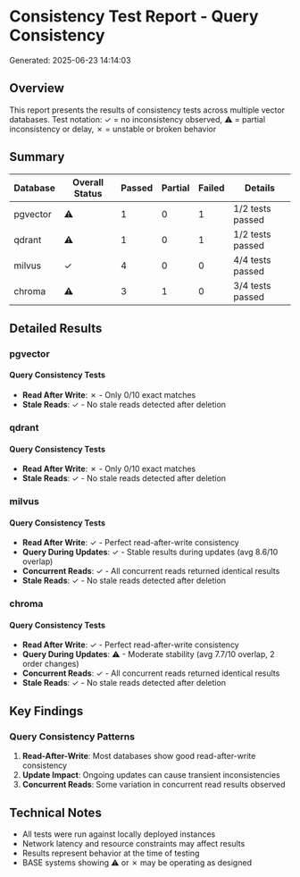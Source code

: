 # Consistency Test Report - Query Consistency
Generated: 2025-06-23 14:14:03

## Overview
This report presents the results of consistency tests across multiple vector databases.
Test notation: ✓ = no inconsistency observed, ⚠ = partial inconsistency or delay, ✗ = unstable or broken behavior

## Summary

| Database | Overall Status | Passed | Partial | Failed | Details |
|----------|---------------|---------|---------|---------|----------|
| pgvector | ⚠ | 1 | 0 | 1 | 1/2 tests passed |
| qdrant | ⚠ | 1 | 0 | 1 | 1/2 tests passed |
| milvus | ✓ | 4 | 0 | 0 | 4/4 tests passed |
| chroma | ⚠ | 3 | 1 | 0 | 3/4 tests passed |

## Detailed Results

### pgvector

#### Query Consistency Tests

- **Read After Write**: ✗ - Only 0/10 exact matches
- **Stale Reads**: ✓ - No stale reads detected after deletion

### qdrant

#### Query Consistency Tests

- **Read After Write**: ✗ - Only 0/10 exact matches
- **Stale Reads**: ✓ - No stale reads detected after deletion

### milvus

#### Query Consistency Tests

- **Read After Write**: ✓ - Perfect read-after-write consistency
- **Query During Updates**: ✓ - Stable results during updates (avg 8.6/10 overlap)
- **Concurrent Reads**: ✓ - All concurrent reads returned identical results
- **Stale Reads**: ✓ - No stale reads detected after deletion

### chroma

#### Query Consistency Tests

- **Read After Write**: ✓ - Perfect read-after-write consistency
- **Query During Updates**: ⚠ - Moderate stability (avg 7.7/10 overlap, 2 order changes)
- **Concurrent Reads**: ✓ - All concurrent reads returned identical results
- **Stale Reads**: ✓ - No stale reads detected after deletion

## Key Findings

### Query Consistency Patterns

1. **Read-After-Write**: Most databases show good read-after-write consistency
2. **Update Impact**: Ongoing updates can cause transient inconsistencies
3. **Concurrent Reads**: Some variation in concurrent read results observed

## Technical Notes

- All tests were run against locally deployed instances
- Network latency and resource constraints may affect results
- Results represent behavior at the time of testing
- BASE systems showing ⚠ or ✗ may be operating as designed
